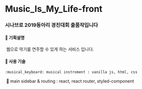 # Music_Is_My_Life-front
### 시나브로 2019동아리 경진대회 출품작입니다

#### :musical_score: 기획설명

​	 웹으로 악기를  연주할 수 있게 하는 서비스 입니다. 

#### :musical_note: 사용 기술

 	:musical_keyboard: musical instroment : vanilla js, html, css​

​	:guitar: main sidebar & routing : react, react router, styled-component

